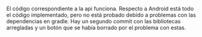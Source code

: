 El código correspondiente a la api funciona. Respecto a Android está todo el código implementado, pero no está probado debido a problemas con las dependencias en gradle.
Hay un segundo commit con las bibliotecas arregladas y un botón que se había borrado por el problema con estas.
